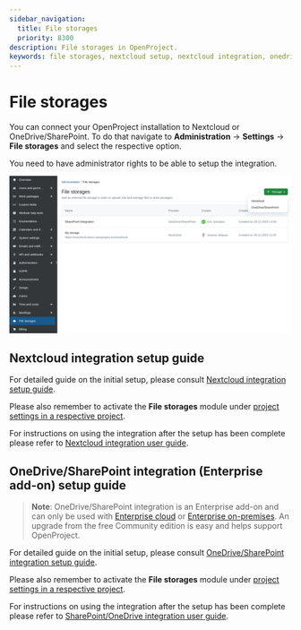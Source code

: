 ```yaml
---
sidebar_navigation:
  title: File storages
  priority: 8300
description: File storages in OpenProject.
keywords: file storages, nextcloud setup, nextcloud integration, onedrive setup, sharepoint setup, onedrive, sharepoint
---
```


# File storages

You can connect your OpenProject installation to Nextcloud or OneDrive/SharePoint. To do that navigate to 
**Administration** -> **Settings** -> **File storages** and select the respective option. 

You need to have administrator rights to be able to setup the integration.

![Files storages in OpenProject administration](openproject_admin_guide_file_storages.png)

## Nextcloud integration setup guide

For detailed guide on the initial setup, please consult [Nextcloud integration setup guide](../integrations/nextcloud/).

Please also remember to activate the **File storages** module
under [project settings in a respective project](../../user-guide/projects/project-settings/file-storages/).

For instructions on using the integration after the setup has been complete please refer
to [Nextcloud integration user guide](../../user-guide/file-management/nextcloud-integration/).

## OneDrive/SharePoint integration (Enterprise add-on) setup guide

> **Note**: OneDrive/SharePoint integration is an Enterprise add-on and can only be used
> with [Enterprise cloud](../../enterprise-guide/enterprise-cloud-guide/)
> or [Enterprise on-premises](../../enterprise-guide/enterprise-on-premises-guide/). An upgrade from the free Community
> edition is easy and helps support OpenProject.

For detailed guide on the initial setup, please
consult [OneDrive/SharePoint integration setup guide](../integrations/one-drive/).

Please also remember to activate the **File storages** module
under [project settings in a respective project](../../user-guide/projects/project-settings/file-storages/).

For instructions on using the integration after the setup has been complete please refer
to [SharePoint/OneDrive integration user guide](../../user-guide/file-management/one-drive-integration/).
